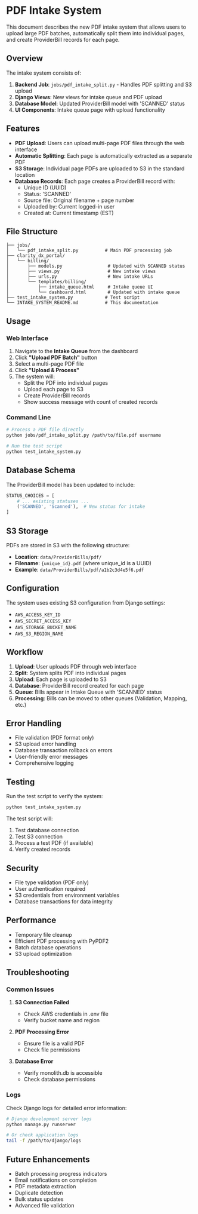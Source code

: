 # PDF Intake System

This document describes the new PDF intake system that allows users to upload large PDF batches, automatically split them into individual pages, and create ProviderBill records for each page.

## Overview

The intake system consists of:
1. **Backend Job**: `jobs/pdf_intake_split.py` - Handles PDF splitting and S3 upload
2. **Django Views**: New views for intake queue and PDF upload
3. **Database Model**: Updated ProviderBill model with 'SCANNED' status
4. **UI Components**: Intake queue page with upload functionality

## Features

- **PDF Upload**: Users can upload multi-page PDF files through the web interface
- **Automatic Splitting**: Each page is automatically extracted as a separate PDF
- **S3 Storage**: Individual page PDFs are uploaded to S3 in the standard location
- **Database Records**: Each page creates a ProviderBill record with:
  - Unique ID (UUID)
  - Status: 'SCANNED'
  - Source file: Original filename + page number
  - Uploaded by: Current logged-in user
  - Created at: Current timestamp (EST)

## File Structure

```
├── jobs/
│   └── pdf_intake_split.py          # Main PDF processing job
├── clarity_dx_portal/
│   └── billing/
│       ├── models.py                 # Updated with SCANNED status
│       ├── views.py                  # New intake views
│       ├── urls.py                   # New intake URLs
│       └── templates/billing/
│           ├── intake_queue.html     # Intake queue UI
│           └── dashboard.html        # Updated with intake queue
├── test_intake_system.py            # Test script
└── INTAKE_SYSTEM_README.md          # This documentation
```

## Usage

### Web Interface

1. Navigate to the **Intake Queue** from the dashboard
2. Click **"Upload PDF Batch"** button
3. Select a multi-page PDF file
4. Click **"Upload & Process"**
5. The system will:
   - Split the PDF into individual pages
   - Upload each page to S3
   - Create ProviderBill records
   - Show success message with count of created records

### Command Line

```bash
# Process a PDF file directly
python jobs/pdf_intake_split.py /path/to/file.pdf username

# Run the test script
python test_intake_system.py
```

## Database Schema

The ProviderBill model has been updated to include:

```python
STATUS_CHOICES = [
    # ... existing statuses ...
    ('SCANNED', 'Scanned'),  # New status for intake
]
```

## S3 Storage

PDFs are stored in S3 with the following structure:
- **Location**: `data/ProviderBills/pdf/`
- **Filename**: `{unique_id}.pdf` (where unique_id is a UUID)
- **Example**: `data/ProviderBills/pdf/a1b2c3d4e5f6.pdf`

## Configuration

The system uses existing S3 configuration from Django settings:
- `AWS_ACCESS_KEY_ID`
- `AWS_SECRET_ACCESS_KEY`
- `AWS_STORAGE_BUCKET_NAME`
- `AWS_S3_REGION_NAME`

## Workflow

1. **Upload**: User uploads PDF through web interface
2. **Split**: System splits PDF into individual pages
3. **Upload**: Each page is uploaded to S3
4. **Database**: ProviderBill record created for each page
5. **Queue**: Bills appear in Intake Queue with 'SCANNED' status
6. **Processing**: Bills can be moved to other queues (Validation, Mapping, etc.)

## Error Handling

- File validation (PDF format only)
- S3 upload error handling
- Database transaction rollback on errors
- User-friendly error messages
- Comprehensive logging

## Testing

Run the test script to verify the system:

```bash
python test_intake_system.py
```

The test script will:
1. Test database connection
2. Test S3 connection
3. Process a test PDF (if available)
4. Verify created records

## Security

- File type validation (PDF only)
- User authentication required
- S3 credentials from environment variables
- Database transactions for data integrity

## Performance

- Temporary file cleanup
- Efficient PDF processing with PyPDF2
- Batch database operations
- S3 upload optimization

## Troubleshooting

### Common Issues

1. **S3 Connection Failed**
   - Check AWS credentials in .env file
   - Verify bucket name and region

2. **PDF Processing Error**
   - Ensure file is a valid PDF
   - Check file permissions

3. **Database Error**
   - Verify monolith.db is accessible
   - Check database permissions

### Logs

Check Django logs for detailed error information:
```bash
# Django development server logs
python manage.py runserver

# Or check application logs
tail -f /path/to/django/logs
```

## Future Enhancements

- Batch processing progress indicators
- Email notifications on completion
- PDF metadata extraction
- Duplicate detection
- Bulk status updates
- Advanced file validation
